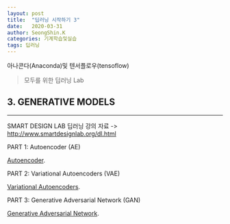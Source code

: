 ```yaml
---
layout: post
title:  "딥러닝 시작하기 3"
date:   2020-03-31
author: SeongShin.K
categories: 기계학습및실습
tags: 딥러닝
---
```



아나콘다(Anaconda)및 텐서플로우(tensoflow) 


> 모두를 위한 딥러닝 Lab 

 
## 3. GENERATIVE MODELS
---
 SMART DESIGN LAB 딥러닝 강의 자료 ->  http://www.smartdesignlab.org/dl.html
 
PART 1: Autoencoder (AE)

   [Autoencoder](http://www.smartdesignlab.org/DL/AutoEncoder_keras.html).

PART 2: Variational Autoencoders (VAE)

   [Variational Autoencoders](http://www.smartdesignlab.org/DL/VAE_keras_v1.html).

PART 3: Generative Adversarial Network (GAN) 

   [Generative Adversarial Network](http://www.smartdesignlab.org/DL/GAN_keras.html).
  
